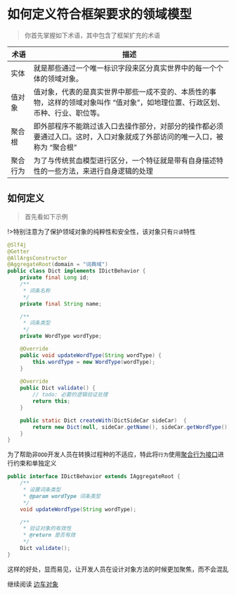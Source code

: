 # 如何定义符合框架要求的领域模型

> 你首先掌握如下术语，其中包含了框架扩充的术语

|  术语   | 描述  |
|  ----  | ----  |
| 实体  | 就是那些通过一个唯一标识字段来区分真实世界中的每一个个体的领域对象。 |
| 值对象  |  值对象，代表的是真实世界中那些一成不变的、本质性的事物，这样的领域对象叫作 “值对象”，如地理位置、行政区划、币种、行业、职位等。 |
| 聚合根  | 即外部程序不能跳过该入口去操作部分，对部分的操作都必须要通过入口。这时，入口对象就成了外部访问的唯一入口，被称为 “聚合根” |
| 聚合行为  | 为了与传统贫血模型进行区分，一个特征就是带有自身描述特性的一些方法，来进行自身逻辑的处理 |

## 如何定义

> 首先看如下示例

!>特别注意为了保护领域对象的纯粹性和安全性，该对象只有`只读`特性

```java
@Slf4j
@Getter
@AllArgsConstructor
@AggregateRoot(domain = "词典域")
public class Dict implements IDictBehavior {
    private final Long id;
    /**
     * 词条名称
     */
    private final String name;

    /**
     * 词条类型
     */
    private WordType wordType;

    @Override
    public void updateWordType(String wordType) {
        this.wordType = new WordType(wordType);
    }
    
    @Override
    public Dict validate() {
        // todo: 必要的逻辑验证处理
        return this;
    }

    public static Dict createWith(DictSideCar sideCar)  {
        return new Dict(null, sideCar.getName(), sideCar.getWordType()).validate();
    }
}
```
为了帮助非`DDD`开发人员在转换过程种的不适应，特此将`行为`使用[聚合行为接口](domain/bx.md)进行约束和单独定义

```java
public interface IDictBehavior extends IAggregateRoot {
    /**
     * 设置词条类型
     * @param wordType 词条类型
     */
    void updateWordType(String wordType);

    /**
     * 验证对象的有效性
     * @return 是否有效
     */
    Dict validate();
}

```

这样的好处，显而易见，让开发人员在设计对象方法的时候更加聚焦，而不会混乱

继续阅读 [边车对象](ddd/side_car.md)